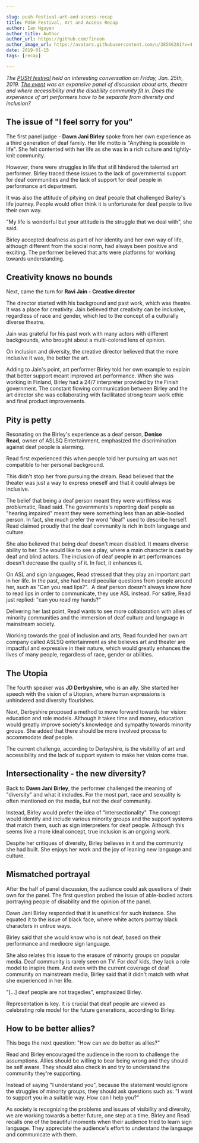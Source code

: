 ```yaml
---

slug: push-festival-art-and-access-recap
title: PUSH Festival, Art and Access Recap
author: Ian Nguyen
author_title: Author
author_url: https://github.com/fineon
author_image_url: https://avatars.githubusercontent.com/u/38566281?v=4
date: 2019-01-15
tags: [recap]

---
```


*The [PUSH festival](https://pushfestival.ca) held an interesting conversation on Friday, Jan. 25th, 2019. [The event](https://pushfestival.ca/shows/festival-2019/critical-ideas-arts-access/) was an expansive panel of discussion about arts, theatre and where accessibility and the disability community fit in. Does the experience of art performers have to be separate from diversity and inclusion?*

## The issue of "I feel sorry for you"

The first panel judge - **Dawn Jani Birley** spoke from her own experience as a third generation of deaf family. Her life motto is "Anything is possible in life". She felt contented with her life as she was in a rich culture and tightly-knit community.

However, there were struggles in life that still hindered the talented art performer. Birley traced these issues to the lack of governmental support for deaf communities and the lack of support for deaf people in performance art department.

It was also the attitude of pitying on deaf people that challenged Burley's life journey. People would often think it is unfortunate for deaf people to live their own way.

"My life is wonderful but your attitude is the struggle that we deal with", she said.

Birley accepted deafness as part of her identity and her own way of life, although different from the social norm, had always been positive and exciting. The performer believed that arts were platforms for working towards understanding.

## Creativity knows no bounds

Next, came the turn for **Ravi Jain - Creative director**

The director started with his background and past work, which was theatre. It was a place for creativity. Jain believed that creativity can be inclusive, regardless of race and gender, which led to the concept of a culturally diverse theatre.

Jain was grateful for his past work with many actors with different backgrounds, who brought about a multi-colored lens of opinion.

On inclusion and diversity, the creative director believed that the more inclusive it was, the better the art.

Adding to Jain's point, art performer Birley told her own example to explain that better support meant improved art performance. When she was working in Finland, Birley had a 24/7 interpreter provided by the Finish government. The constant flowing communication between Birley and the art director she was collaborating with facilitated strong team work ethic and final product improvements.

## Pity is petty

Resonating on the Birley's experience as a deaf person, **Denise Read,** owner of ASLSQ Entertainment, emphasized the discrimination against deaf people is alarming.

Read first experienced this when people told her pursuing art was not compatible to her personal background.

This didn't stop her from pursuing the dream. Read believed that the theater was just a way to express oneself and that it could always be inclusive.

The belief that being a deaf person meant they were worthless was problematic, Read said. The governments's reporting deaf people as "hearing impaired" meant they were something less than an able-bodied person. In fact, she much prefer the word "deaf" used to describe herself. Read claimed proudly that the deaf community is rich in both language and culture.

She also believed that being deaf doesn't mean disabled. It means diverse ability to her. She would like to see a play, where a main character is cast by deaf and blind actors. The inclusion of deaf people in art performances doesn't decrease the quality of it. In fact, it enhances it.

On ASL and sign languages, Read stressed that they play an important part in her life. In the past, she had heard peculiar questions from people around her, such as "Can you read lips?".  A deaf person doesn't always know how to read lips in order to communicate, they use ASL instead. For satire, Read just replied: "can you read my hands?"

Delivering her last point, Read wants to see more collaboration with allies of minority communities and the immersion of deaf culture and language in mainstream society.

Working towards the goal of inclusion and arts, Read founded her own art company called ASLSQ entertainment as she believes art and theater are impactful and expressive in their nature, which would greatly enhances the lives of many people, regardless of race, gender or abilities.

## The Utopia

The fourth speaker was **JD Derbyshire**, who is an ally. She started her speech with the vision of a Utopian, where human expressions is unhindered and diversity flourishes.

Next, Derbyshire proposed a method to move forward towards her vision: education and role models. Although it takes time and money, education would greatly improve society's knowledge and sympathy towards minority groups. She added that there should be more involved process to accommodate deaf people.

The current challenge, according to Derbyshire, is the visibility of art and accessibility and the lack of support system to make her vision come true.

## Intersectionality - the new diversity?

Back to **Dawn Jani Birley**, the performer challenged the meaning of "diversity" and what it includes. For the most part, race and sexuality is often mentioned on the media, but not the deaf community.

Instead, Birley would prefer the idea of "intersectionality". The concept would identify and include various minority groups and the support systems that match them, such as sign interpreters for deaf people. Although this seems like a more ideal concept, true inclusion is an ongoing work.

Despite her critiques of diversity, Birley believes in it and the community she had built. She enjoys her work and the joy of leaning new language and culture.

## Mismatched portrayal

After the half of panel discussion, the audience could ask questions of their own for the panel. The first question probed the issue of able-bodied actors portraying people of disability and the opinion of the panel.

Dawn Jani Birley responded that it is unethical for such instance. She equated it to the issue of black face, where white actors portray black characters in untrue ways.

Birley said that she would know who is not deaf, based on their performance and mediocre sign language.

She also relates this issue to the erasure of minority groups on popular media. Deaf community is rarely seen on TV. For deaf kids, they lack a role model to inspire them. And even with the current coverage of deaf community on mainstream media, Birley said that it didn't match with what she experienced in her life.

"[...] deaf people are not tragedies", emphasized Birley.

Representation is key. It is crucial that deaf people are viewed as celebrating role model for the future generations, according to Birley.

## How to be better allies?

This begs the next question: "How can we do better as allies?"

Read and Birley encouraged the audience in the room to challenge the assumptions. Allies should be willing to bear being wrong and they should be self aware. They should also check in and try to understand the community they're supporting.

Instead of saying "I understand you", because the statement would ignore the struggles of minority groups, they should ask questions such as: "I want to support you in a suitable way. How can I help you?"

As society is recognizing the problems and issues of visibility and diversity, we are working towards a better future, one step at a time. Birley and Read recalls one of the beautiful moments when their audience tried to learn sign language. They appreciate the audience's effort to understand the language and communicate with them.
